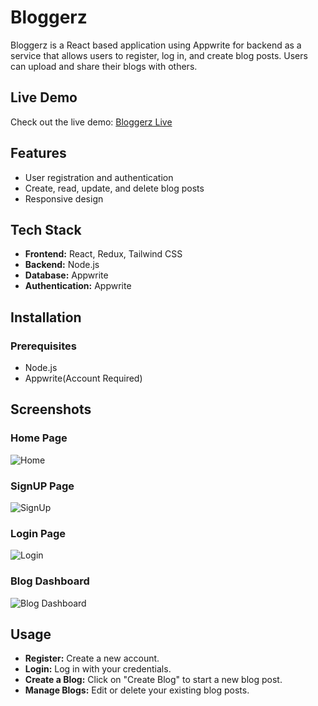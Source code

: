 # Bloggerz

Bloggerz is a React based application using Appwrite for backend as a service that allows users to register, log in, and create blog posts. Users can upload and share their blogs with others. 

## Live Demo

Check out the live demo: [Bloggerz Live](https://bloggerz-ruddy.vercel.app/)

## Features

- User registration and authentication
- Create, read, update, and delete blog posts
- Responsive design

## Tech Stack

- **Frontend:** React, Redux, Tailwind CSS
- **Backend:** Node.js
- **Database:** Appwrite
- **Authentication:** Appwrite

## Installation

### Prerequisites

- Node.js
- Appwrite(Account Required)

## Screenshots

### Home Page
![Home](https://github.com/namay10/Bloggerz/assets/88048179/a73d58b3-b8ad-4c11-9db9-cedc5573803f)

### SignUP Page
![SignUp](https://github.com/namay10/Bloggerz/assets/88048179/41af0261-cf8f-4946-86bf-30f442e4e7c3)


### Login Page
![Login](https://github.com/namay10/Bloggerz/assets/88048179/0e022297-d5c8-4326-a357-c4fdca952b00)

### Blog Dashboard
![Blog Dashboard](https://github.com/namay10/Bloggerz/assets/88048179/979d7c26-dffd-4f99-aff9-908ccf854e81)


## Usage

- **Register:** Create a new account.
- **Login:** Log in with your credentials.
- **Create a Blog:** Click on "Create Blog" to start a new blog post.
- **Manage Blogs:** Edit or delete your existing blog posts.

